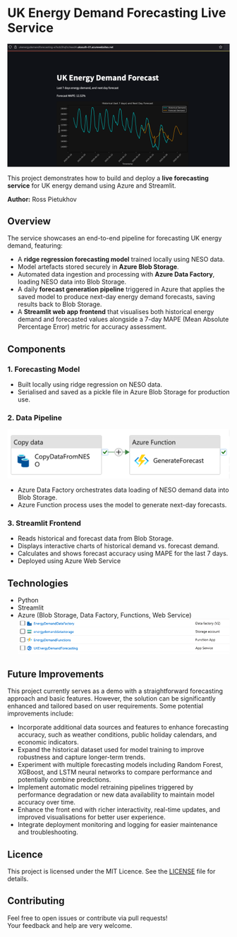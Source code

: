 # UK Energy Demand Forecasting Live Service
![Front-end](screenshots/front_end_screenshot.png)

This project demonstrates how to build and deploy a **live forecasting service** for UK energy demand using Azure and Streamlit.

**Author:** Ross Pietukhov  

## Overview

The service showcases an end-to-end pipeline for forecasting UK energy demand, featuring:

- A **ridge regression forecasting model** trained locally using NESO data.
- Model artefacts stored securely in **Azure Blob Storage**.
- Automated data ingestion and processing with **Azure Data Factory**, loading NESO data into Blob Storage.
- A daily **forecast generation pipeline** triggered in Azure that applies the saved model to produce next-day energy demand forecasts, saving results back to Blob Storage.
- A **Streamlit web app frontend** that visualises both historical energy demand and forecasted values alongside a 7-day MAPE (Mean Absolute Percentage Error) metric for accuracy assessment.

## Components

### 1. Forecasting Model  
- Built locally using ridge regression on NESO data.  
- Serialised and saved as a pickle file in Azure Blob Storage for production use.

### 2. Data Pipeline
![Pipeline](screenshots/pipeline_screenshot.png)
- Azure Data Factory orchestrates data loading of NESO demand data into Blob Storage.  
- Azure Function process uses the model to generate next-day forecasts.

### 3. Streamlit Frontend  
- Reads historical and forecast data from Blob Storage.  
- Displays interactive charts of historical demand vs. forecast demand.  
- Calculates and shows forecast accuracy using MAPE for the last 7 days.
- Deployed using Azure Web Service

## Technologies

- Python
- Streamlit
- Azure (Blob Storage, Data Factory, Functions, Web Service)
![Resoruces](screenshots/resources_screenshot.png)

## Future Improvements
This project currently serves as a demo with a straightforward forecasting approach and basic features. However, the solution can be significantly enhanced and tailored based on user requirements. Some potential improvements include:

- Incorporate additional data sources and features to enhance forecasting accuracy, such as weather conditions, public holiday calendars, and economic indicators.
- Expand the historical dataset used for model training to improve robustness and capture longer-term trends.
- Experiment with multiple forecasting models including Random Forest, XGBoost, and LSTM neural networks to compare performance and potentially combine predictions.
- Implement automatic model retraining pipelines triggered by performance degradation or new data availability to maintain model accuracy over time.
- Enhance the front end with richer interactivity, real-time updates, and improved visualisations for better user experience.
- Integrate deployment monitoring and logging for easier maintenance and troubleshooting.

## Licence

This project is licensed under the MIT Licence. See the [LICENSE](LICENSE) file for details.

## Contributing

Feel free to open issues or contribute via pull requests!  
Your feedback and help are very welcome.
